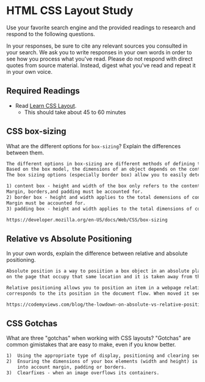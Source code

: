 # HTML CSS Layout Study

Use your favorite search engine and the provided readings to research and respond to the following questions.

In your responses, be sure to cite any relevant sources you consulted in your search. We ask you to write responses in your own words in order to see how you process what you've read. Please do not respond with direct quotes from source material. Instead, digest what you've read and repeat it in your own voice.

## Required Readings

- Read [Learn CSS Layout](http://learnlayout.com).
  - This should take about 45 to 60 minutes

## CSS box-sizing

What are the different options for `box-sizing`? Explain the differences between them.

```md
The different options in box-sizing are different methods of defining the height and width of box objects in CSS.
Based on the box model, the dimensions of an object depends on the content, padding, border, and margin.
The box sizing options (especially border box) allow you to easily determine dimensions of objects without complex calculations.

1) content box - height and width of the box only refers to the content when it is applied.
Margin, borders,and padding must be accounted for.
2) border box - height and width applies to the total demensions of content, padding, and border.
Margin must be accounted for.
3) padding box - height and width applies to the total dimensions of content and padding.  You must account for margins and borders when positioning.  This is a legacy option in Firefox

https://developer.mozilla.org/en-US/docs/Web/CSS/box-sizing
```

## Relative vs Absolute Positioning

In your own words, explain the difference between relative and absolute positioning.

```md
Absolute position is a way to posiition a box object in an absolute place on the webpage.  It will overlap any items
on the page that occupy that same location and it is taken away from the normal flow of the document. The position is determined relative to the browser window.

Relative positioning allows you to position an item in a webpage relative to it's starting position. Usually this
corresponds to the its position in the document flow. When moved it seems to still occupies the regular position, it took up and the objects around it still act like it is there.

https://codemyviews.com/blog/the-lowdown-on-absolute-vs-relative-positioning
```

## CSS Gotchas

What are three "gotchas" when working with CSS layouts? "Gotchas" are common gimistakes that are easy to make, even if you know better.

```md
1)  Using the appropriate type of display, positioning and clearing seems to be difficult
2)  Ensuring the dimensions of your box elements (width and height) is appropriate when taking
    into account margin, padding or borders.
3)  Clearfixes - when an image overflows its containers.
```
